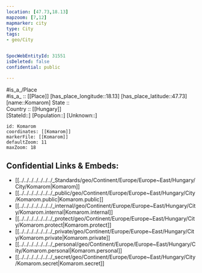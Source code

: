 ```yaml
---
location: [47.73,18.13] 
mapzoom: [7,12] 
mapmarker: city 
type: City
tags:
- geo/City


SpocWebEntityId: 31551
isDeleted: false
confidential: public

---
```

#is_a_/Place  
#is_a_ :: [[Place]] 
[has_place_longitude::18.13] 
[has_place_latitude::47.73] 
[name::Komarom] 
State ::  
Country :: [[Hungary]]  
[StateId::] 
[Population::] 
[Unknown::] 


```leaflet
id: Komarom
coordinates: [[Komarom]] 
markerFile: [[Komarom]] 
defaultZoom: 11 
maxZoom: 18
```


## Confidential Links & Embeds: 
- [[../../../../../../../_Standards/geo/Continent/Europe/Europe~East/Hungary/City/Komarom|Komarom]] 
- [[../../../../../../../_public/geo/Continent/Europe/Europe~East/Hungary/City/Komarom.public|Komarom.public]] 
- [[../../../../../../../_internal/geo/Continent/Europe/Europe~East/Hungary/City/Komarom.internal|Komarom.internal]] 
- [[../../../../../../../_protect/geo/Continent/Europe/Europe~East/Hungary/City/Komarom.protect|Komarom.protect]] 
- [[../../../../../../../_private/geo/Continent/Europe/Europe~East/Hungary/City/Komarom.private|Komarom.private]] 
- [[../../../../../../../_personal/geo/Continent/Europe/Europe~East/Hungary/City/Komarom.personal|Komarom.personal]] 
- [[../../../../../../../_secret/geo/Continent/Europe/Europe~East/Hungary/City/Komarom.secret|Komarom.secret]] 
